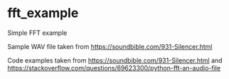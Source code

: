 # fft_example
 Simple FFT example

Sample WAV file taken from https://soundbible.com/931-Silencer.html

Code examples taken from https://soundbible.com/931-Silencer.html and https://stackoverflow.com/questions/69623300/python-fft-an-audio-file
